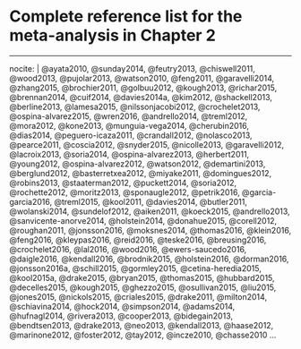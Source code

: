 # Complete reference list for the meta-analysis in Chapter 2

---
nocite: |
  @ayata2010, @sunday2014, @feutry2013, @chiswell2011, @wood2013, @pujolar2013, @watson2010, @feng2011, @garavelli2014, @zhang2015, @brochier2011, @golbuu2012, @kough2013, @richar2015, @brennan2014, @cuif2014, @davies2014a, @kim2012, @shackell2013, @berline2013, @lamesa2015, @nilssonjacobi2012, @crochelet2013, @ospina-alvarez2015, @wren2016, @andrello2014, @treml2012, @mora2012, @kone2013, @munguia-vega2014, @cherubin2016, @dias2014, @peguero-icaza2011, @crandall2012, @nolasco2013, @pearce2011, @coscia2012, @snyder2015, @nicolle2013, @garavelli2012, @lacroix2013, @soria2014, @ospina-alvarez2013, @herbert2011, @young2012, @ospina-alvarez2012, @watson2012, @demartini2013, @berglund2012, @basterretxea2012, @miyake2011, @domingues2012, @robins2013, @staaterman2012, @puckett2014, @soria2012, @rochette2012, @moritz2013, @sponaugle2012, @petrik2016, @garcia-garcia2016, @treml2015, @kool2011, @davies2014, @butler2011, @wolanski2014, @sundelof2012, @aiken2011, @koeck2015, @andrello2013, @sanvicente-anorve2014, @holstein2014, @donahue2015, @corell2012, @roughan2011, @jonsson2016, @moksnes2014, @thomas2016, @klein2016, @feng2016, @kleypas2016, @reid2016, @teske2016, @breusing2016, @crochelet2016, @lal2016, @wood2016, @ewers-saucedo2016, @daigle2016, @kendall2016, @brodnik2015, @holstein2016, @dorman2016, @jonsson2016a, @schill2015, @gormley2015, @cetina-heredia2015, @kool2015a, @drake2015, @bryan2015, @thomas2015, @hubbard2015, @decelles2015, @kough2015, @ghezzo2015, @osullivan2015, @liu2015, @jones2015, @nickols2015, @criales2015, @drake2011, @milton2014, @schiavina2014, @hock2014, @simpson2014, @adams2014, @hufnagl2014, @rivera2013, @cooper2013, @bidegain2013, @bendtsen2013, @drake2013, @neo2013, @kendall2013, @haase2012, @marinone2012, @foster2012, @tay2012, @incze2010, @chasse2010
...
